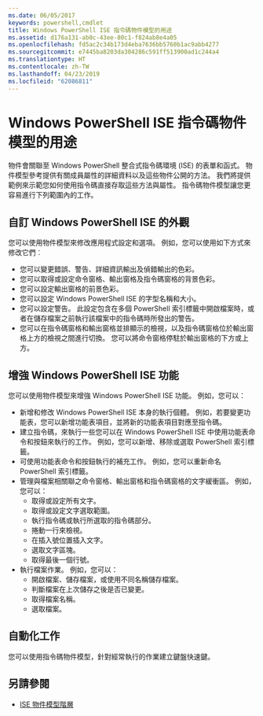```yaml
---
ms.date: 06/05/2017
keywords: powershell,cmdlet
title: Windows PowerShell ISE 指令碼物件模型的用途
ms.assetid: d176a131-ab0c-43ee-80c1-f824ab8e4a05
ms.openlocfilehash: fd5ac2c34b173d4eba7636bb5760b1ac9abb4277
ms.sourcegitcommit: e7445ba8203da304286c591ff513900ad1c244a4
ms.translationtype: HT
ms.contentlocale: zh-TW
ms.lasthandoff: 04/23/2019
ms.locfileid: "62086811"
---
```

# <a name="purpose-of-the-windows-powershell-ise-scripting-object-model"></a>Windows PowerShell ISE 指令碼物件模型的用途

物件會關聯至 Windows PowerShell 整合式指令碼環境 (ISE) 的表單和函式。 物件模型參考提供有關成員屬性的詳細資料以及這些物件公開的方法。 我們將提供範例來示範您如何使用指令碼直接存取這些方法與屬性。 指令碼物件模型讓您更容易進行下列範圍內的工作。

## <a name="customizing-the-appearance-of-windows-powershell-ise"></a>自訂 Windows PowerShell ISE 的外觀

您可以使用物件模型來修改應用程式設定和選項。 例如，您可以使用如下方式來修改它們︰

- 您可以變更錯誤、警告、詳細資訊輸出及偵錯輸出的色彩。
- 您可以取得或設定命令窗格、輸出窗格及指令碼窗格的背景色彩。
- 您可以設定輸出窗格的前景色彩。
- 您可以設定 Windows PowerShell ISE 的字型名稱和大小。
- 您可以設定警告。 此設定包含在多個 PowerShell 索引標籤中開啟檔案時，或者在儲存檔案之前執行該檔案中的指令碼時所發出的警告。
- 您可以在指令碼窗格和輸出窗格並排顯示的檢視，以及指令碼窗格位於輸出窗格上方的檢視之間進行切換。 您可以將命令窗格停駐於輸出窗格的下方或上方。

## <a name="enhancing-the-functionality-of-windows-powershell-ise"></a>增強 Windows PowerShell ISE 功能

您可以使用物件模型來增強 Windows PowerShell ISE 功能。 例如，您可以：

- 新增和修改 Windows PowerShell ISE 本身的執行個體。 例如，若要變更功能表，您可以新增功能表項目，並將新的功能表項目對應至指令碼。
- 建立指令碼，來執行一些您可以在 Windows PowerShell ISE 中使用功能表命令和按鈕來執行的工作。 例如，您可以新增、移除或選取 PowerShell 索引標籤。
- 可使用功能表命令和按鈕執行的補充工作。 例如，您可以重新命名 PowerShell 索引標籤。
- 管理與檔案相關聯之命令窗格、輸出窗格和指令碼窗格的文字緩衝區。 例如，您可以：
  - 取得或設定所有文字。
  - 取得或設定文字選取範圍。
  - 執行指令碼或執行所選取的指令碼部分。
  - 捲動一行來檢視。
  - 在插入號位置插入文字。
  - 選取文字區塊。
  - 取得最後一個行號。
- 執行檔案作業。 例如，您可以：
  - 開啟檔案、儲存檔案，或使用不同名稱儲存檔案。
  - 判斷檔案在上次儲存之後是否已變更。
  - 取得檔案名稱。
  - 選取檔案。

## <a name="automating-tasks"></a>自動化工作

您可以使用指令碼物件模型，針對經常執行的作業建立鍵盤快速鍵。

## <a name="see-also"></a>另請參閱

- [ISE 物件模型階層](The-ISE-Object-Model-Hierarchy.md)